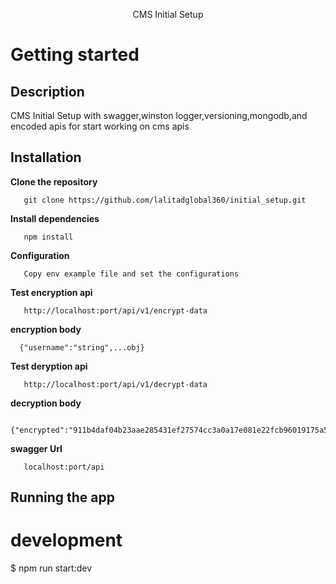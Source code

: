 <p align="center">CMS Initial Setup</p>
    
# Getting started

## Description

CMS Initial Setup with swagger,winston logger,versioning,mongodb,and encoded apis for start working on cms apis

## Installation
   <b align="center">Clone the repository</b>
       
       git clone https://github.com/lalitadglobal360/initial_setup.git


   <b align="center">Install dependencies</b>
  
       npm install
   <b align="center">Configuration</b>
  
       Copy env example file and set the configurations

  <b align="center">Test encryption api</b>
  
       http://localhost:port/api/v1/encrypt-data 
  <b align="center">encryption body</b>
      
      {"username":"string",...obj}  

  <b align="center">Test deryption api</b>
  
       http://localhost:port/api/v1/decrypt-data 
  <b align="center">decryption body</b>
      
      {"encrypted":"911b4daf04b23aae285431ef27574cc3a0a17e081e22fcb96019175a5ecd61c594e4b95a0d89ac"}

  <b align="center">swagger Url</b>
  
       localhost:port/api       
 

## Running the app

# development
$ npm run start:dev
